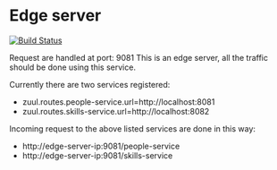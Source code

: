 # Edge server

[![Build Status](https://travis-ci.org/ioet/edge-server.svg?branch=master)](https://travis-ci.org/ioet/edge-server)

Request are handled at port: 9081
This is an edge server, all the traffic should be done using this service. 


Currently there are two services registered:

- zuul.routes.people-service.url=http://localhost:8081
- zuul.routes.skills-service.url=http://localhost:8082 

Incoming request to the above listed services are done in this way:


- http://edge-server-ip:9081/people-service
- http://edge-server-ip:9081/skills-service
